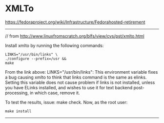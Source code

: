 # XMLTo

https://fedoraproject.org/wiki/Infrastructure/Fedorahosted-retirement


---

// from http://www.linuxfromscratch.org/blfs/view/cvs/pst/xmlto.html

Install xmlto by running the following commands:

    LINKS="/usr/bin/links" \
    ./configure --prefix=/usr &&
    make

From the link above: 
 LINKS="/usr/bin/links": This environment variable fixes a bug causing xmlto to think that links command
 is the same as elinks. Setting this variable does not cause problem if links is not installed, unless
 you have ELinks installed, and wishes to use it for text backend post-processing, in which case, remove it.

To test the results, issue: make check.
Now, as the root user:

    make install

---
